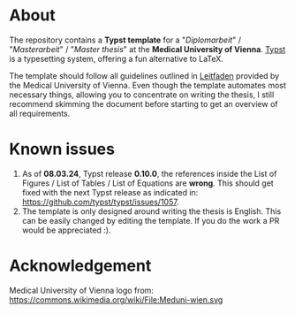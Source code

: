 # About
The repository contains a **Typst template** for a "_Diplomarbeit_" / "_Masterarbeit_" / "_Master thesis_" at the **Medical University of Vienna**.
[Typst](https://github.com/typst/typst) is a typesetting system, offering a fun alternative to LaTeX.  

The template should follow all guidelines outlined in [Leitfaden](https://ub.meduniwien.ac.at/fileadmin/content/OE/ub/dokumente/Leitfaden_Studierende_Hochschulschriften_MedUni_Wien.pdf) provided by the Medical University of Vienna. Even though the template automates most necessary things, allowing you to concentrate on writing the thesis, I still recommend skimming the document before starting to get an overview of all requirements.

# Known issues
1. As of **08.03.24**, Typst release **0.10.0**, the references inside the List of Figures / List of Tables / List of Equations are **wrong**. This should get fixed with the next Typst release as indicated in: <https://github.com/typst/typst/issues/1057>.
2. The template is only designed around writing the thesis is English. This can be easily changed by editing the template. If you do the work a PR would be appreciated :).

# Acknowledgement
Medical University of Vienna logo from: <https://commons.wikimedia.org/wiki/File:Meduni-wien.svg>
